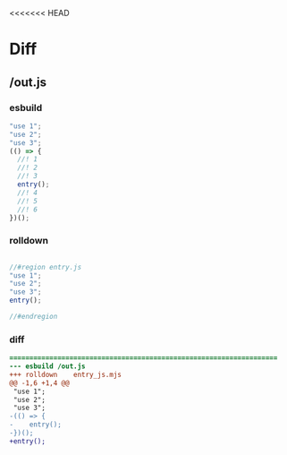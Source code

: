 <<<<<<< HEAD
# Diff
## /out.js
### esbuild
```js
"use 1";
"use 2";
"use 3";
(() => {
  //! 1
  //! 2
  //! 3
  entry();
  //! 4
  //! 5
  //! 6
})();
```
### rolldown
```js

//#region entry.js
"use 1";
"use 2";
"use 3";
entry();

//#endregion

```
### diff
```diff
===================================================================
--- esbuild	/out.js
+++ rolldown	entry_js.mjs
@@ -1,6 +1,4 @@
 "use 1";
 "use 2";
 "use 3";
-(() => {
-    entry();
-})();
+entry();

```